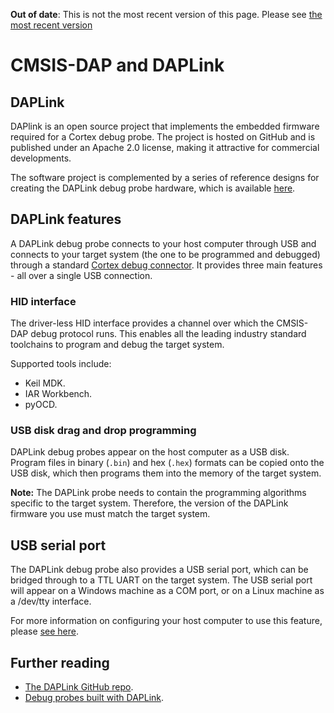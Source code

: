 <span class="warnings">**Out of date**: This is not the most recent version of this page. Please see [the most recent version](https://os.mbed.com/docs/v5.9/tools/daplink.html)</span>
# CMSIS-DAP and DAPLink


## DAPLink

DAPlink is an open source project that implements the embedded firmware required for a Cortex debug probe. The project is hosted on GitHub and is published under an Apache 2.0 license, making it attractive for commercial developments.

The software project is complemented by a series of reference designs for creating the DAPLink debug probe hardware, which is available [here](https://docs.mbed.com/docs/mbed-hardware-development-kit/en/latest/).

## DAPLink features

A DAPLink debug probe connects to your host computer through USB and connects to your target system (the one to be programmed and debugged) through a standard [Cortex debug connector](http://infocenter.arm.com/help/topic/com.arm.doc.faqs/attached/13634/cortex_debug_connectors.pdf). It provides three main features - all over a single USB connection.

### HID interface 

The driver-less HID interface provides a channel over which the CMSIS-DAP debug protocol runs. This enables all the leading industry standard toolchains to program and debug the target system. 

Supported tools include:

  * Keil MDK.
  * IAR Workbench.
  * pyOCD.

### USB disk drag and drop programming 

DAPLink debug probes appear on the host computer as a USB disk. Program files in binary (``.bin``) and hex (``.hex``) formats can be copied onto the USB disk, which then programs them into the memory of the target system.

<span class="notes">**Note:** The DAPLink probe needs to contain the programming algorithms specific to the target system. Therefore, the version of the DAPLink firmware you use must match the target system.</span>

## USB serial port 

The DAPLink debug probe also provides a USB serial port, which can be bridged through to a TTL UART on the target system.
The USB serial port will appear on a Windows machine as a COM port, or on a Linux machine as a /dev/tty interface.

For more information on configuring your host computer to use this feature, please [see here](../getting_started/serial_communication.md).

## Further reading

* [The DAPLink GitHub repo](https://github.com/ARMmbed/DAPLink/blob/master/README.md).
* [Debug probes built with DAPLink](https://developer.mbed.org/platforms/SWDAP-LPC11U35).
